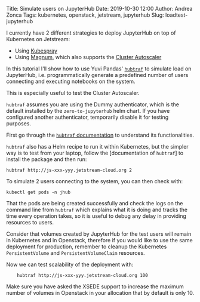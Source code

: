 Title: Simulate users on JupyterHub
Date: 2019-10-30 12:00
Author: Andrea Zonca
Tags: kubernetes, openstack, jetstream, jupyterhub
Slug: loadtest-jupyterhub

I currently have 2 different strategies to deploy JupyterHub on top of Kubernetes on Jetstream:

* Using [Kubespray](https://zonca.github.io/2019/02/kubernetes-jupyterhub-jetstream-kubespray.html)
* Using [Magnum](http://zonca.github.io/2019/06/kubernetes-jupyterhub-jetstream-magnum.html), which also supports the [Cluster Autoscaler](http://zonca.github.io/2019/09/kubernetes-jetstream-autoscaler.html)

In this tutorial I'll show how to use Yuvi Pandas' [`hubtraf`](https://github.com/yuvipanda/hubtraf) to simulate load on JupyterHub, i.e. programmatically generate a predefined number of users connecting and executing notebooks on the system.

This is especially useful to test the Cluster Autoscaler.

`hubtraf` assumes you are using the Dummy authenticator, which is the default installed by the `zero-to-jupyterhub` helm chart. If you have configured another authenticator, temporarily disable it for testing purposes.

First go through the [`hubtraf` documentation](https://github.com/yuvipanda/hubtraf/blob/master/docs/index.rst#jupyterhub-traffic-simulator) to understand its functionalities.

`hubtraf` also has a Helm recipe to run it within Kubernetes, but the simpler way is to test from your laptop, follow the [documentation of `hubtraf`] to install the package and then run:

    hubtraf http://js-xxx-yyy.jetstream-cloud.org 2

To simulate 2 users connecting to the system, you can then check with:

    kubectl get pods -n jhub

That the pods are being created successfully and check the logs on the command line from `hubtraf` which explains what it is doing and tracks the time every operation takes, so it is useful to debug any delay in providing resources to users.

Consider that volumes created by JupyterHub for the test users will remain in Kubernetes and in Openstack, therefore if you would like to use the same deployment for production, remember to cleanup the Kubernetes `PersistentVolume` and `PersistentVolumeClaim` resources.

Now we can test scalability of the deployment with:

        hubtraf http://js-xxx-yyy.jetstream-cloud.org 100

Make sure you have asked the XSEDE support to increase the maximum number of volumes in Openstack in your allocation that by default is only 10.
